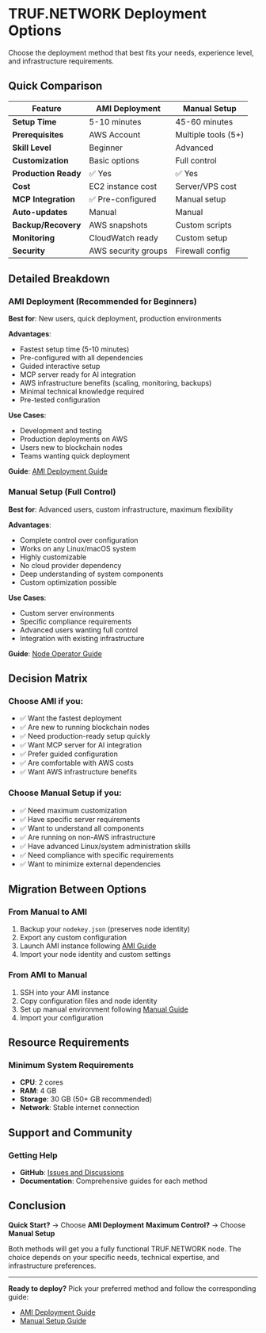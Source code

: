 # TRUF.NETWORK Deployment Options

Choose the deployment method that best fits your needs, experience level, and infrastructure requirements.

## Quick Comparison

| Feature | AMI Deployment | Manual Setup |
|---------|----------------|--------------|
| **Setup Time** | 5-10 minutes | 45-60 minutes |
| **Prerequisites** | AWS Account | Multiple tools (5+) |
| **Skill Level** | Beginner | Advanced |
| **Customization** | Basic options | Full control |
| **Production Ready** | ✅ Yes | ✅ Yes |
| **Cost** | EC2 instance cost | Server/VPS cost |
| **MCP Integration** | ✅ Pre-configured | Manual setup |
| **Auto-updates** | Manual | Manual |
| **Backup/Recovery** | AWS snapshots | Custom scripts |
| **Monitoring** | CloudWatch ready | Custom setup |
| **Security** | AWS security groups | Firewall config |

## Detailed Breakdown

### AMI Deployment (Recommended for Beginners)

**Best for**: New users, quick deployment, production environments

**Advantages**:
- Fastest setup time (5-10 minutes)
- Pre-configured with all dependencies
- Guided interactive setup
- MCP server ready for AI integration
- AWS infrastructure benefits (scaling, monitoring, backups)
- Minimal technical knowledge required
- Pre-tested configuration

**Use Cases**:
- Development and testing
- Production deployments on AWS
- Users new to blockchain nodes
- Teams wanting quick deployment

**Guide**: [AMI Deployment Guide](./ami-deployment-guide.md)

### Manual Setup (Full Control)

**Best for**: Advanced users, custom infrastructure, maximum flexibility

**Advantages**:
- Complete control over configuration
- Works on any Linux/macOS system
- Highly customizable
- No cloud provider dependency
- Deep understanding of system components
- Custom optimization possible

**Use Cases**:
- Custom server environments
- Specific compliance requirements
- Advanced users wanting full control
- Integration with existing infrastructure

**Guide**: [Node Operator Guide](./node-operator-guide.md)

## Decision Matrix

### Choose AMI if you:
- ✅ Want the fastest deployment
- ✅ Are new to running blockchain nodes
- ✅ Need production-ready setup quickly
- ✅ Want MCP server for AI integration
- ✅ Prefer guided configuration
- ✅ Are comfortable with AWS costs
- ✅ Want AWS infrastructure benefits

### Choose Manual Setup if you:
- ✅ Need maximum customization
- ✅ Have specific server requirements
- ✅ Want to understand all components
- ✅ Are running on non-AWS infrastructure
- ✅ Have advanced Linux/system administration skills
- ✅ Need compliance with specific requirements
- ✅ Want to minimize external dependencies

## Migration Between Options

### From Manual to AMI
1. Backup your `nodekey.json` (preserves node identity)
2. Export any custom configuration
3. Launch AMI instance following [AMI Guide](./ami-deployment-guide.md)
4. Import your node identity and custom settings

### From AMI to Manual
1. SSH into your AMI instance
2. Copy configuration files and node identity
3. Set up manual environment following [Manual Guide](./node-operator-guide.md)
4. Import your configuration

## Resource Requirements

### Minimum System Requirements
- **CPU**: 2 cores
- **RAM**: 4 GB
- **Storage**: 30 GB (50+ GB recommended)
- **Network**: Stable internet connection

## Support and Community

### Getting Help
- **GitHub**: [Issues and Discussions](https://github.com/trufnetwork/node/issues)
- **Documentation**: Comprehensive guides for each method

## Conclusion

**Quick Start?** → Choose **AMI Deployment**
**Maximum Control?** → Choose **Manual Setup**

Both methods will get you a fully functional TRUF.NETWORK node. The choice depends on your specific needs, technical expertise, and infrastructure preferences.

---

**Ready to deploy?** Pick your preferred method and follow the corresponding guide:
- [AMI Deployment Guide](./ami-deployment-guide.md)
- [Manual Setup Guide](./node-operator-guide.md)